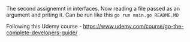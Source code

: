 The second assignemnt in interfaces. Now reading a file passed as an argument and priting it.
Can be run like this `go run main.go README.MD`

Following this Udemy course - https://www.udemy.com/course/go-the-complete-developers-guide/